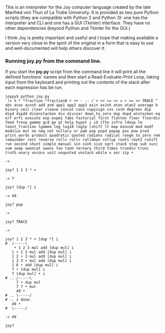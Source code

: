 This is an interpreter for the Joy computer language created by the late Manfred von Thun of La Trobe University.  It is provided as two pure Python scripts (they are compatible with Python 2 and Python 3): one has the interpreter and CLI and one has a GUI (Tkinter) interface. They have no other dependencies (beyond Python and Tkinter for the GUI.)

I think Joy is pretty important and useful and I hope that making available a version very close to the spirit of the original in a form that is easy to use and well-documented will help others discover it.

### Running **joy.py** from the command line. ###

If you start the **joy.py** script from the command line it will print all the defined functions' names and then start a Read-Evaluate-Print Loop, taking input from the keyboard and printing out the contents of the stack after each expression has be run.

```
joypy$ python joy.py
 != % * *fraction *fraction0 + ++ - -- / < << <= <> = > >= >> TRACE ^ abs acos acosh add and app1 app2 app3 asin asinh atan atan2 average b binary ceil clear cleave concat cons copysign cos cosh degrees dip dipd dipdd disenstacken div divisor down_to_zero dup dupd enstacken eq erf erfc execute exp expm1 fabs factorial first flatten floor floordiv fmod frexp gamma gcd ge gt help hypot i id ifte infra ldexp le least_fraction lgamma log log10 log1p lshift lt map minusb mod modf modulus mul ne neg not nullary or pam pop popd popop pos pow pred print_words product quadratic quoted radians radical range_to_zero rem remainder rest reverse roll< roll> rolldown rollup root1 root2 rshift run second shunt simple_manual sin sinh size sqrt stack step sub succ sum swap swoncat swons tan tanh ternary third times truediv trunc truth unary uncons unit unquoted unstack while x xor zip •

-> 

joy? 1 2 3 * +

-> 7

joy? [dup *] i

-> 49

joy? pop

-> 

joy? TRACE

-> 

joy? 1 2 3 * + [dup *] i
#  /-----\
    • 1 2 3 mul add [dup mul] i
   1 • 2 3 mul add [dup mul] i
   1 2 • 3 mul add [dup mul] i
   1 2 3 • mul add [dup mul] i
   1 6 • add [dup mul] i
   7 • [dup mul] i
   7 [dup mul] • i
# .. /-----\
     7 • dup mul
     7 7 • mul
     49 • 
# .. \-----/
# .. i done.
   49 • 
#  \-----/

-> 49

joy?  
```